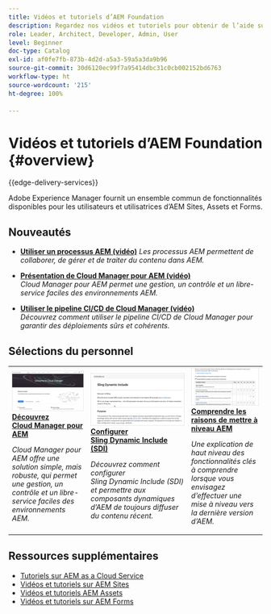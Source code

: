 ```yaml
---
title: Vidéos et tutoriels d’AEM Foundation
description: Regardez nos vidéos et tutoriels pour obtenir de l’aide sur Adobe Experience Manager Foundation.
role: Leader, Architect, Developer, Admin, User
level: Beginner
doc-type: Catalog
exl-id: af0fe7fb-873b-4d2d-a5a3-59a5a3da9b96
source-git-commit: 30d6120ec99f7a95414dbc31c0cb002152bd6763
workflow-type: ht
source-wordcount: '215'
ht-degree: 100%

---
```


# Vidéos et tutoriels d’AEM Foundation {#overview}

{{edge-delivery-services}}

Adobe Experience Manager fournit un ensemble commun de fonctionnalités disponibles pour les utilisateurs et utilisatrices d’AEM Sites, Assets et Forms.

<div id="whats-new-section">

## Nouveautés

* **[Utiliser un processus AEM (vidéo)](./workflow/use-workflow.md)**
  *Les processus AEM permettent de collaborer, de gérer et de traiter du contenu dans AEM.*

* **[Présentation de Cloud Manager pour AEM (vidéo)](./cloud-manager/understand-cloud-manager-for-aem.md)**\
  *Cloud Manager pour AEM permet une gestion, un contrôle et un libre-service faciles des environnements AEM.*

* **[Utiliser le pipeline CI/CD de Cloud Manager (vidéo)](./cloud-manager/use-the-cicd-pipeline-in-cloud-manager-for-aem.md)**\
  *Découvrez comment utiliser le pipeline CI/CD de Cloud Manager pour garantir des déploiements sûrs et cohérents.*

</div>

<div id="recs-overview-body-1"></div>
<div id="recs-overview-body-2"></div>
<div id="recs-overview-body-3"></div>
<div id="recs-overview-body-4"></div>
<div id="recs-overview-body-5"></div>
<div id="recs-overview-body-6"></div>

<div id="staff-picks-section">

## Sélections du personnel

<table>
<tr>
  <td>
    <a href="./cloud-manager/understand-cloud-manager-for-aem.md">
    <img alt="Découvrez Cloud Manager pour AEM" src="./cloud-manager/assets/understand-cloud-manager-for-aem/thumbnail.png" />
    </a>
    <div>
     <a href="./cloud-manager/understand-cloud-manager-for-aem.md">
<strong>Découvrez Cloud Manager pour AEM</strong>
</a>
    </div>
    <p>
    <em>Cloud Manager pour AEM offre une solution simple, mais robuste, qui permet une gestion, un contrôle et un libre-service faciles des environnements AEM.</em>
    <p>
  </td>
   <td>
    <a href="./development/set-up-sling-dynamic-include.md">
    <img alt="Configurer Sling Dynamic Include (SDI)" src="./development/assets/set-up-sling-dynamic-include/thumbnail.png" />
    </a>
     <div>
     <a href="./development/set-up-sling-dynamic-include.md">
<strong>Configurer Sling Dynamic Include (SDI)</strong>
</a>
    </div>
    <p>
    <em>Découvrez comment configurer Sling Dynamic Include (SDI) et permettre aux composants dynamiques d’AEM de toujours diffuser du contenu récent.</em>
    <p>
  </td>
  <td>
    <a href="./administration/understand-reasons-to-upgrade.md">
    <img alt="Comprendre les raisons de mettre à niveau AEM" src="./administration/assets/understand-reasons-to-upgrade/thumbnail.png" />
    </a>
    <div>
    <a href="./administration/understand-reasons-to-upgrade.md">
<strong>Comprendre les raisons de mettre à niveau AEM</strong>
</a>
    </div>
    <p>
    <em>Une explication de haut niveau des fonctionnalités clés à comprendre lorsque vous envisagez d’effectuer une mise à niveau vers la dernière version d’AEM.</em>
    </p>
  </td>
</tr>
</table>

</div>

## Ressources supplémentaires

* [Tutoriels sur AEM as a Cloud Service](/help/cloud-service/overview.md)
* [Vidéos et tutoriels sur AEM Sites](/help/sites/overview.md)
* [Vidéos et tutoriels AEM Assets](/help/assets/overview.md)
* [Vidéos et tutoriels sur AEM Forms](/help/forms/overview.md)
